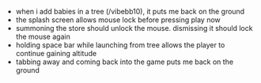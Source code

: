 - when i add babies in a tree (/vibebb10), it puts me back on the ground
- the splash screen allows mouse lock before pressing play now
- summoning the store should unlock the mouse. dismissing it should lock the mouse again
- holding space bar while launching from tree allows the player to continue gaining altitude
- tabbing away and coming back into the game puts me back on the ground
